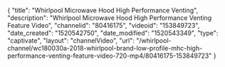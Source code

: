{
    "title": "Whirlpool Microwave Hood High Performance Venting",
    "description": "Whirlpool Microwave Hood High Performance Venting Feature Video",
    "channelid": "80416175",
    "videoid": "153849723",
    "date_created": "1520542750",
    "date_modified": "1520543349",
    "type": "captivate",
    "layout": "channelVideo",
    "url": "\/whirlpool-channel\/wc180030a-2018-whirlpool-brand-low-profile-mhc-high-performance-venting-feature-video-720-mp4\/80416175-153849723"
}